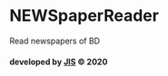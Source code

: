 # NEWSpaperReader
Read newspapers of BD

#### developed by [JIS](https://jahidofficial.github.io) &copy; 2020
